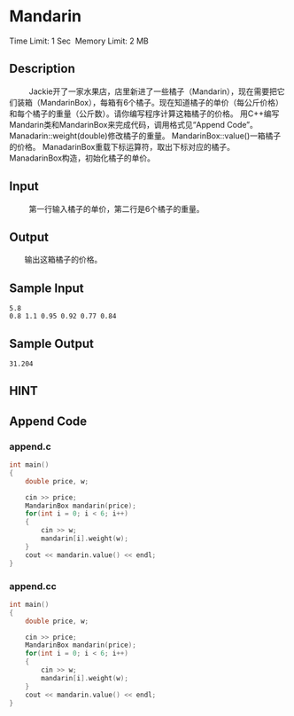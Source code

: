# Mandarin
Time Limit: 1 Sec  Memory Limit: 2 MB


## Description
         Jackie开了一家水果店，店里新进了一些橘子（Mandarin），现在需要把它们装箱（MandarinBox），每箱有6个橘子。现在知道橘子的单价（每公斤价格）和每个橘子的重量（公斤数）。请你编写程序计算这箱橘子的价格。
用C++编写Mandarin类和MandarinBox来完成代码，调用格式见“Append Code”。
Manadarin::weight(double)修改橘子的重量。
MandarinBox::value()一箱橘子的价格。
ManadarinBox重载下标运算符，取出下标对应的橘子。
ManadarinBox构造，初始化橘子的单价。


## Input
         第一行输入橘子的单价，第二行是6个橘子的重量。


## Output
       输出这箱橘子的价格。


## Sample Input
```
5.8
0.8 1.1 0.95 0.92 0.77 0.84

```
## Sample Output
```
31.204
```

## HINT


## Append Code
### append.c
```c
int main()
{
    double price, w;

    cin >> price;
    MandarinBox mandarin(price);
    for(int i = 0; i < 6; i++)
    {
        cin >> w;
        mandarin[i].weight(w);
    }
    cout << mandarin.value() << endl;
}

```
### append.cc
```cpp
int main()
{
    double price, w;

    cin >> price;
    MandarinBox mandarin(price);
    for(int i = 0; i < 6; i++)
    {
        cin >> w;
        mandarin[i].weight(w);
    }
    cout << mandarin.value() << endl;
}

```
